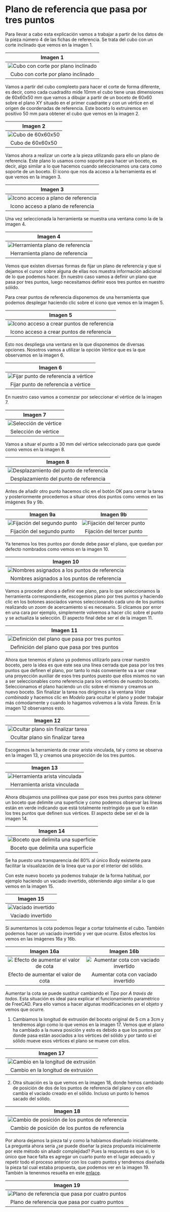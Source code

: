 # Plano de referencia que pasa por tres puntos

Para llevar a cabo esta explicación vamos a trabajar a partir de los datos de la pieza número 4 de las fichas de referencia. Se trata del cubo con un corte inclinado que vemos en la imagen 1.

<center>

| Imagen 1 |
|:-:|  
| ![Cubo con corte por plano inclinado](../img/03/03-1.png) |
| Cubo con corte por plano inclinado |  

</center>

Vamos a partir del cubo compleeto para hacer el corte de forma diferente, es decir, como cada cuadradito mide 10mm el cubo tiene unas dimensiones de 60x60x50 mm que vamos a dibujar a partir de un boceto de 60x60 sobre el plano XY situado en el primer cuadrante y con un vértice en el origen de coordenadas de referencia. Este boceto lo extruiremos en positivo 50 mm para obtener el cubo que vemos en la imagen 2.

<center>

| Imagen 2 |
|:-:|  
| ![Cubo de 60x60x50](../img/03/03-2.png) |
| Cubo de 60x60x50 |  

</center>

Vamos ahora a realizar un corte a la pieza utilizando para ello un plano de referencia. Este plano lo usamos como soporte para hacer un boceto, es decir, algo similar a lo que hacemos cuando seleccionamos una cara como soporte de un boceto. El icono que nos da acceso a la herramienta es el que vemos en la imagen 3.

<center>

| Imagen 3 |
|:-:|  
| ![Icono acceso a plano de referencia](../img/03/03-3.png) |
| Icono acceso a plano de referencia |  

</center>

Una vez seleccionada la herramienta se muestra una ventana como la de la imagen 4.

<center>

| Imagen 4 |
|:-:|  
| ![Herramienta plano de referencia](../img/03/03-4.png) |
| Herramienta plano de referencia |  

</center>

Vemos que existen diversas formas de fijar un plano de referencia y que si dejamos el cursor sobre alguna de ellas nos muestra información adicional de lo que podemos hacer. En nuestro caso vamos a definir un plano que pasa por tres puntos, luego necesitamos definir esos tres puntos en nuestro sólido.

Para crear puntos de referencia disponemos de una herramienta que podemos desplegar haciendo clic sobre el icono que vemos en la imagen 5.

<center>

| Imagen 5 |
|:-:|  
| ![Icono acceso a crear puntos de referencia](../img/03/03-5.png) |
| Icono acceso a crear puntos de referencia |  

</center>

Esto nos despliega una ventana en la que disponemos de diversas opciones. Nosotros vamos a utilizar la opción *Vértice* que es la que observamos en la imagen 6.

<center>

| Imagen 6 |
|:-:|  
| ![Fijar punto de referencia a vértice](../img/03/03-6.png) |
| Fijar punto de referencia a vértice |  

</center>

En nuestro caso vamos a comenzar por seleccionar el vértice de la imagen 7.  

<center>

| Imagen 7 |
|:-:|  
| ![Selección de vértice](../img/03/03-7.png) |
| Selección de vértice |  

</center>

Vamos a situar el punto a 30 mm del vértice seleccionado para que quede como vemos en la imagen 8.

<center>

| Imagen 8 |
|:-:|  
| ![Desplazamiento del punto de referencia](../img/03/03-8.png) |
| Desplazamiento del punto de referencia |  

</center>

Antes de añadir otro punto hacemos clic en el botón OK para cerrar la tarea y posteriormente procedemos a situar otros dos puntos como vemos en las imágenes 9a y 9b.

<center>

| Imagen 9a | Imagen 9b |
|:-:|:-:|  
| ![Fijación del segundo punto](../img/03/03-9a.png) |![Fijación del tercer punto](../img/03/03-9b.png) |
| Fijación del segundo punto | Fijación del tercer punto  |

</center>

Ya tenemos los tres puntos por donde debe pasar el plano, que quedan por defecto nombrados como vemos en la imagen 10.

<center>

| Imagen 10 |
|:-:|  
| ![Nombres asignados a los puntos de referencia](../img/03/03-10.png) |
| Nombres asignados a los puntos de referencia |  

</center>

Vamos a proceder ahora a definir ese plano, para lo que seleccionamos la herramienta correspondiente, escogemos plano por tres puntos y haciendo clic en los botones asociados vamos seleccionando cada uno de los puntos realizando un zoom de acercamiento si es necesario. Si clicamos por error en una cara por ejemplo, simplemente volvemos a hacer clic sobre el punto y se actualiza la selección. El aspecto final debe ser el de la imagen 11.

<center>

| Imagen 11 |
|:-:|  
| ![Definición del plano que pasa por tres puntos](../img/03/03-11.png) |
| Definición del plano que pasa por tres puntos |  

</center>

Ahora que tenemos el plano ya podemos utilizarlo para crear nuestro boceto, pero la idea es que este sea una línea cerrada que pasa por los tres puntos que definen el plano, por tanto lo más conveniente va a ser crear una proyección auxiliar de esos tres puntos puesto que ellos mismos no van a ser seleccionables como referencia para los vértices de nuestro boceto. Seleccionamos el plano haciendo un clic sobre el mismo y creamos un nuevo boceto. Sin finalizar la tarea nos dirigimos a la ventana *Vista combinada* y hacemos clic en *Modelo* para ocultar el plano y poder trabajar más cómodamente y cuando lo hagamos volvemos a la vista *Tareas*. En la imagen 12 observamos esto.

<center>

| Imagen 12 |
|:-:|  
| ![Ocultar plano sin finalizar tarea](../img/03/03-12.png) |
| Ocultar plano sin finalizar tarea |  

</center>

Escogemos la herramienta de crear arista vinculada, tal y como se observa en la imagen 13, y creamos una proyección de los tres puntos.

<center>

| Imagen 13 |
|:-:|  
| ![Herramienta arista vinculada](../img/03/03-13.png) |
| Herramienta arista vinculada |  

</center>

Ahora dibujamos una polilínea que pase por esos tres puntos para obtener un boceto que delimite una superficie y como podemos observar las líneas están en verde indicando que está totalmente restringido ya que lo están los tres puntos que definen sus vértices. El aspecto debe ser el de la imagen 14.

<center>

| Imagen 14 |
|:-:|  
| ![Boceto que delimita una superficie](../img/03/03-14.png) |
| Boceto que delimita una superficie |  

</center>

Se ha puesto una transparencia del 80% al único Body existente para facilitar la visualización de la línea que va por el interior del sólido.

Con este nuevo boceto ya podemos trabajar de la forma habitual, por ejemplo haciendo un vaciado invertido, obteniendo algo similar a lo que vemos en la imagen 15.

<center>

| Imagen 15 |
|:-:|  
| ![Vaciado invertido](../img/03/03-15.png) |
| Vaciado invertido |  

</center>

Si aumentamos la cota podemos llegar a cortar totalmente el cubo. También podemos hacer un vaciado invertido y ver que ocurre. Estos efectos los vemos en las imágenes 16a y 16b.

<center>

| Imagen 16a | Imagen 16b |
|:-:|:-:|
| ![Efecto de aumentar el valor de cota](../img/03/03-16a.png) |![Aumentar cota con vaciado invertido](../img/03/03-16b.png) |
| Efecto de aumentar el valor de cota | Aumentar cota con vaciado invertido |

</center>

Aumentar la cota se puede sustituir cambiando el *Tipo* por *A través de todos*. Esta situación es ideal para explicar el funcionamiento paramétrico de FreeCAD. Para ello vamos a hacer algunas modificaciones en el objeto y vemos que ocurre.

1. Cambiamos la longitud de extrusión del boceto original de 5 cm a 3cm y tendremos algo como lo que vemos en la imagen 17. Vemos que el plano ha cambiado a la nueva posición y esto es debido a que los puntos por donde pasa están asociados a los vértices del sólido y por tanto si el sólido mueve esos vértices el plano se mueve con ellos.

<center>

| Imagen 17 |
|:-:|  
| ![Cambio en la longitud de extrusión](../img/03/03-17.png) |
| Cambio en la longitud de extrusión |  

</center>

2. Otra situación es la que vemos en la imagen 18, donde hemos cambiado de posición de dos de los puntos de referencia del plano y con ello cambia el vaciado creado en el sólido. Incluso un punto lo hemos sacado del sólido.

<center>

| Imagen 18 |
|:-:|  
| ![Cambio de posición de los puntos de referencia](../img/03/03-18.png) |
| Cambio de posición de los puntos de referencia |  

</center>

Por ahora dejamos la pieza tal y como la habíamos diseñado inicialmente.
La pregunta ahora sería ¿se puede diseñar la pieza propuesta inicialmente por este método sin añadir complejidad? Pues la respuesta es que si, lo único que hace falta es agregar un cuarto punto en el lugar adecuado y repetir todo el proceso anterior con los cuatro puntos y tendremos diseñada la pieza tal cual estaba propuesta, que podemos ver en la imagen 19. También la tenenmos resuelta en este [enlace](../Ejercicios/src/03/03-plano-tres-puntos.FCStd).

<center>

| Imagen 19 |
|:-:|  
| ![Plano de referencia que pasa por cuatro puntos](../img/03/03-19.png) |
| Plano de referencia que pasa por cuatro puntos |  

</center>
